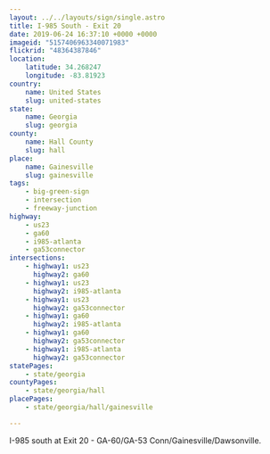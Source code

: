 ```yaml
---
layout: ../../layouts/sign/single.astro
title: I-985 South - Exit 20
date: 2019-06-24 16:37:10 +0000 +0000
imageid: "5157406963340071983"
flickrid: "48364387846"
location:
    latitude: 34.268247
    longitude: -83.81923
country:
    name: United States
    slug: united-states
state:
    name: Georgia
    slug: georgia
county:
    name: Hall County
    slug: hall
place:
    name: Gainesville
    slug: gainesville
tags:
    - big-green-sign
    - intersection
    - freeway-junction
highway:
    - us23
    - ga60
    - i985-atlanta
    - ga53connector
intersections:
    - highway1: us23
      highway2: ga60
    - highway1: us23
      highway2: i985-atlanta
    - highway1: us23
      highway2: ga53connector
    - highway1: ga60
      highway2: i985-atlanta
    - highway1: ga60
      highway2: ga53connector
    - highway1: i985-atlanta
      highway2: ga53connector
statePages:
    - state/georgia
countyPages:
    - state/georgia/hall
placePages:
    - state/georgia/hall/gainesville

---
```

I-985 south at Exit 20 - GA-60/GA-53 Conn/Gainesville/Dawsonville.